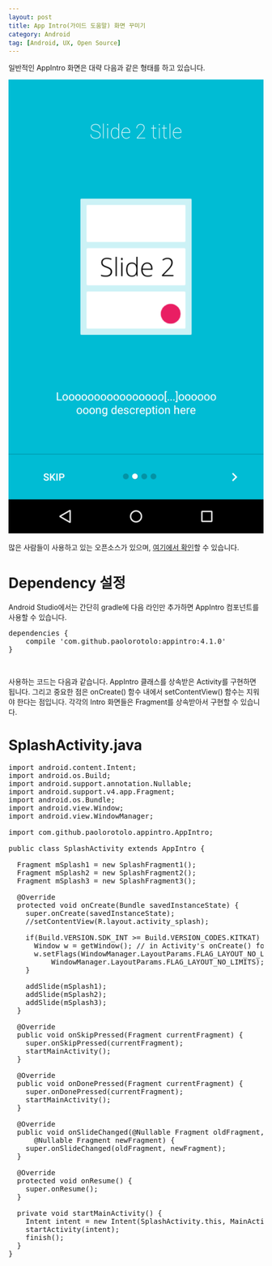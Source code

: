 ```yaml
---
layout: post
title: App Intro(가이드 도움말) 화면 꾸미기
category: Android
tag: [Android, UX, Open Source]
---
```


일반적인 AppIntro 화면은 대략 다음과 같은 형태를 하고 있습니다.

![image](/assets/2017-01-27-android-appintro/01.png)


많은 사람들이 사용하고 있는 오픈소스가 있으며, [여기에서 확인](https://github.com/PaoloRotolo/AppIntro)할
수 있습니다.
<br>

# Dependency 설정

Android Studio에서는 간단히 gradle에 다음 라인만 추가하면 AppIntro 컴포넌트를 사용할 수 있습니다.
<pre class="prettyprint">dependencies {
    compile 'com.github.paolorotolo:appintro:4.1.0'
}
</pre>
<br>

사용하는 코드는 다음과 같습니다. AppIntro 클래스를 상속받은 Activity를 구현하면 됩니다.
그리고 중요한 점은 onCreate() 함수 내에서 setContentView() 함수는 지워야 한다는 점입니다.
각각의 Intro 화면들은 Fragment를 상속받아서 구현할 수 있습니다.
<br>

# SplashActivity.java

<pre class="prettyprint">import android.content.Intent;
import android.os.Build;
import android.support.annotation.Nullable;
import android.support.v4.app.Fragment;
import android.os.Bundle;
import android.view.Window;
import android.view.WindowManager;

import com.github.paolorotolo.appintro.AppIntro;

public class SplashActivity extends AppIntro {

  Fragment mSplash1 = new SplashFragment1();
  Fragment mSplash2 = new SplashFragment2();
  Fragment mSplash3 = new SplashFragment3();

  @Override
  protected void onCreate(Bundle savedInstanceState) {
    super.onCreate(savedInstanceState);
    //setContentView(R.layout.activity_splash);

    if(Build.VERSION.SDK_INT &gt;= Build.VERSION_CODES.KITKAT) {
      Window w = getWindow(); // in Activity's onCreate() for instance
      w.setFlags(WindowManager.LayoutParams.FLAG_LAYOUT_NO_LIMITS,
          WindowManager.LayoutParams.FLAG_LAYOUT_NO_LIMITS);
    }

    addSlide(mSplash1);
    addSlide(mSplash2);
    addSlide(mSplash3);
  }

  @Override
  public void onSkipPressed(Fragment currentFragment) {
    super.onSkipPressed(currentFragment);
    startMainActivity();
  }

  @Override
  public void onDonePressed(Fragment currentFragment) {
    super.onDonePressed(currentFragment);
    startMainActivity();
  }

  @Override
  public void onSlideChanged(@Nullable Fragment oldFragment,
      @Nullable Fragment newFragment) {
    super.onSlideChanged(oldFragment, newFragment);
  }

  @Override
  protected void onResume() {
    super.onResume();
  }

  private void startMainActivity() {
    Intent intent = new Intent(SplashActivity.this, MainActivity.class);
    startActivity(intent);
    finish();
  }
}</pre>
